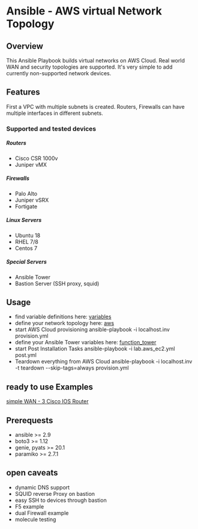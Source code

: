 # **Ansible - AWS virtual Network Topology**

## **Overview**
This Ansible Playbook builds virtual networks on AWS Cloud. Real world WAN and security topologies are supported. 
It's very simple to add currently non-supported network devices. 

## **Features**
First a VPC with multiple subnets is created. 
Routers, Firewalls can have multiple interfaces in different subnets. 

### **Supported and tested devices**
##### **Routers**
* Cisco CSR 1000v
* Juniper vMX
##### **Firewalls**
* Palo Alto 
* Juniper vSRX
* Fortigate 
##### **Linux Servers**
* Ubuntu 18
* RHEL 7/8
* Centos 7
##### **Special Servers**
* Ansible Tower
* Bastion Server (SSH proxy, squid)

## **Usage**
* find variable definitions here:
[variables](./roles/aws-provision/defaults/main.yml)
* define your network topology here:
[aws](./group_vars/aws.yml) 
* start AWS Cloud provisioning
  ansible-playbook -i localhost.inv provision.yml
* define your Ansible Tower variables here:
[function_tower](./group_vars/function_tower.yml)
* start Post Installation Tasks 
  ansible-playbook -i lab.aws_ec2.yml post.yml 
* Teardown everything from AWS Cloud
  ansible-playbook -i localhost.inv -t teardown --skip-tags=always provision.yml 

## **ready to use Examples**

[simple WAN - 3 Cisco IOS Router](./docs/RT3_WAN.md)

## **Prerequests**
* ansible >= 2.9
* boto3 >= 1.12
* genie, pyats >= 20.1 
* paramiko >= 2.7.1

## **open caveats**
* dynamic DNS support
* SQUID reverse Proxy on bastion
* easy SSH to devices through bastion
* F5 example
* dual Firewall example
* molecule testing
